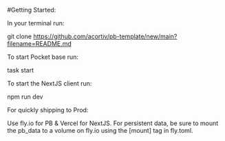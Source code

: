 #Getting Started:

In your terminal run:

git clone https://github.com/acortiv/pb-template/new/main?filename=README.md

To start Pocket base run:

task start

To start the NextJS client run:

npm run dev

For quickly shipping to Prod:

Use fly.io for PB & Vercel for NextJS.  For persistent data, be sure to mount the pb_data to a volume on fly.io using the [mount] tag in fly.toml.

